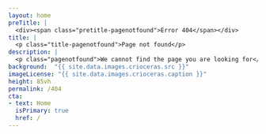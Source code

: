 ```yaml
---
layout: home
preTitle: |
  <div><span class="pretitle-pagenotfound">Error 404</span></div>
title: |
  <p class="title-pagenotfound">Page not found</p>
description: |
  <p class="pagenotfound">We cannot find the page you are looking for</p>
background:  "{{ site.data.images.crioceras.src }}"
imageLicense: "{{ site.data.images.crioceras.caption }}"
height: 85vh
permalink: /404
cta:
- text: Home
  isPrimary: true
  href: /
---
```


